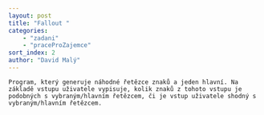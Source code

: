 ```yaml
---
layout: post
title: "Fallout "
categories:
    - "zadani"
    - "praceProZajemce"
sort_index: 2
author: "David Malý"
--- 
```


	Program, který generuje náhodné řetězce znaků a jeden hlavní. Na základě vstupu uživatele vypisuje, kolik znaků z tohoto vstupu je podobných s vybraným/hlavním řetězcem, či je vstup uživatele shodný s vybraným/hlavním řetězcem. 
